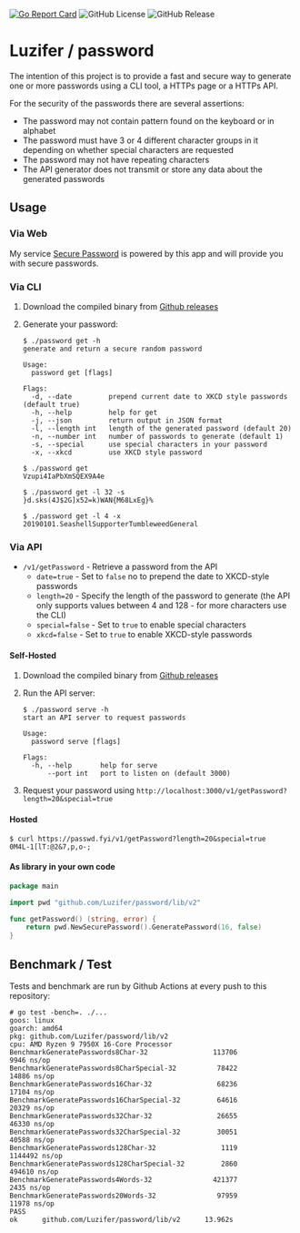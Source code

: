[![Go Report Card](https://goreportcard.com/badge/github.com/Luzifer/password)](https://goreportcard.com/report/github.com/Luzifer/password)
![GitHub License](https://img.shields.io/github/license/Luzifer/password)
![GitHub Release](https://img.shields.io/github/v/release/Luzifer/password)


# Luzifer / password

The intention of this project is to provide a fast and secure way to generate one or more passwords using a CLI tool, a HTTPs page or a HTTPs API.

For the security of the passwords there are several assertions:

- The password may not contain pattern found on the keyboard or in alphabet
- The password must have 3 or 4 different character groups in it depending on whether special characters are requested
- The password may not have repeating characters
- The API generator does not transmit or store any data about the generated passwords

## Usage

### Via Web

My service [Secure Password](https://passwd.fyi/) is powered by this app and will provide you with secure passwords.

### Via CLI

1. Download the compiled binary from [Github releases](https://github.com/Luzifer/password/releases/latest)
2. Generate your password:

    ```console
    $ ./password get -h
    generate and return a secure random password
    
    Usage:
      password get [flags]
    
    Flags:
      -d, --date         prepend current date to XKCD style passwords (default true)
      -h, --help         help for get
      -j, --json         return output in JSON format
      -l, --length int   length of the generated password (default 20)
      -n, --number int   number of passwords to generate (default 1)
      -s, --special      use special characters in your password
      -x, --xkcd         use XKCD style password

    $ ./password get
    Vzupi4IaPbXmSQEX9A4e

    $ ./password get -l 32 -s
    }d.sks(4J$2G]x52=k)WAN{M68LxEg}%

    $ ./password get -l 4 -x
    20190101.SeashellSupporterTumbleweedGeneral
    ```

### Via API

- `/v1/getPassword` - Retrieve a password from the API
  - `date=true` - Set to `false` no to prepend the date to XKCD-style passwords
  - `length=20` - Specify the length of the password to generate (the API only supports values between 4 and 128 - for more characters use the CLI)
  - `special=false` - Set to `true` to enable special characters
  - `xkcd=false` - Set to `true` to enable XKCD-style passwords

#### Self-Hosted

1. Download the compiled binary from [Github releases](https://github.com/Luzifer/password/releases/latest)
2. Run the API server:

    ```console
    $ ./password serve -h
    start an API server to request passwords

    Usage:
      password serve [flags]

    Flags:
      -h, --help       help for serve
          --port int   port to listen on (default 3000)
    ```
3. Request your password using `http://localhost:3000/v1/getPassword?length=20&special=true`

#### Hosted

```console
$ curl https://passwd.fyi/v1/getPassword?length=20&special=true
0M4L-1[lT:@2&7,p,o-;
```

#### As library in your own code

```go
package main

import pwd "github.com/Luzifer/password/lib/v2"

func getPassword() (string, error) {
	return pwd.NewSecurePassword().GeneratePassword(16, false)
}
```

## Benchmark / Test

Tests and benchmark are run by Github Actions at every push to this repository:

```console
# go test -bench=. ./...    
goos: linux
goarch: amd64
pkg: github.com/Luzifer/password/lib/v2
cpu: AMD Ryzen 9 7950X 16-Core Processor            
BenchmarkGeneratePasswords8Char-32                113706              9946 ns/op
BenchmarkGeneratePasswords8CharSpecial-32          78422             14886 ns/op
BenchmarkGeneratePasswords16Char-32                68236             17104 ns/op
BenchmarkGeneratePasswords16CharSpecial-32         64616             20329 ns/op
BenchmarkGeneratePasswords32Char-32                26655             46330 ns/op
BenchmarkGeneratePasswords32CharSpecial-32         30051             40588 ns/op
BenchmarkGeneratePasswords128Char-32                1119           1144492 ns/op
BenchmarkGeneratePasswords128CharSpecial-32         2860            494610 ns/op
BenchmarkGeneratePasswords4Words-32               421377              2435 ns/op
BenchmarkGeneratePasswords20Words-32               97959             11978 ns/op
PASS
ok      github.com/Luzifer/password/lib/v2      13.962s
```
